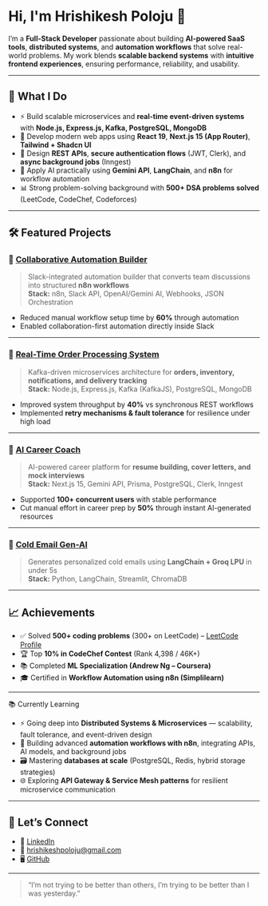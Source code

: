 # Hi, I'm Hrishikesh Poloju 👋

I’m a **Full-Stack Developer** passionate about building **AI-powered SaaS tools**, **distributed systems**, and **automation workflows** that solve real-world problems. My work blends **scalable backend systems** with **intuitive frontend experiences**, ensuring performance, reliability, and usability.

---

## 🔹 What I Do
- ⚡ Build scalable microservices and **real-time event-driven systems** with **Node.js, Express.js, Kafka, PostgreSQL, MongoDB**
- 🎨 Develop modern web apps using **React 19**, **Next.js 15 (App Router)**, **Tailwind + Shadcn UI**
- 🔗 Design **REST APIs**, **secure authentication flows** (JWT, Clerk), and **async background jobs** (Inngest)
- 🤖 Apply AI practically using **Gemini API**, **LangChain**, and **n8n** for workflow automation
- 📊 Strong problem-solving background with **500+ DSA problems solved** (LeetCode, CodeChef, Codeforces)

---

## 🛠️ Featured Projects

### 🔹 [Collaborative Automation Builder](https://github.com/HrishikeshPoloju/Collaborative-Automation-Builder-)
> Slack-integrated automation builder that converts team discussions into structured **n8n workflows**  
**Stack:** n8n, Slack API, OpenAI/Gemini AI, Webhooks, JSON Orchestration  
- Reduced manual workflow setup time by **60%** through automation  
- Enabled collaboration-first automation directly inside Slack

---

### 🔹 [Real-Time Order Processing System](#)
> Kafka-driven microservices architecture for **orders, inventory, notifications, and delivery tracking**  
**Stack:** Node.js, Express.js, Kafka (KafkaJS), PostgreSQL, MongoDB  
- Improved system throughput by **40%** vs synchronous REST workflows  
- Implemented **retry mechanisms & fault tolerance** for resilience under high load

---

### 🔹 [AI Career Coach](https://ai-career-coach-mu.vercel.app/)
> AI-powered career platform for **resume building, cover letters, and mock interviews**  
**Stack:** Next.js 15, Gemini API, Prisma, PostgreSQL, Clerk, Inngest  
- Supported **100+ concurrent users** with stable performance  
- Cut manual effort in career prep by **50%** through instant AI-generated resources

---

### 🔹 [Cold Email Gen-AI](https://github.com/HrishikeshPoloju/cold-email-gen-ai)
> Generates personalized cold emails using **LangChain + Groq LPU** in under 5s  
**Stack:** Python, LangChain, Streamlit, ChromaDB

---

## 📈 Achievements
- ✅ Solved **500+ coding problems** (300+ on LeetCode) – [LeetCode Profile](https://leetcode.com/u/hrishikeshpoloju/)  
- 🏆 Top **10% in CodeChef Contest** (Rank 4,398 / 46K+)  
- 📚 Completed **ML Specialization (Andrew Ng – Coursera)**  
- 🎓 Certified in **Workflow Automation using n8n (Simplilearn)**  

---

📚 Currently Learning  
- ⚡ Going deep into **Distributed Systems & Microservices** — scalability, fault tolerance, and event-driven design  
- 🤖 Building advanced **automation workflows with n8n**, integrating APIs, AI models, and background jobs  
- 🗃️ Mastering **databases at scale** (PostgreSQL, Redis, hybrid storage strategies)  
- 🌐 Exploring **API Gateway & Service Mesh patterns** for resilient microservice communication  

---

## 🔗 Let’s Connect
- 💼 [LinkedIn](https://linkedin.com/in/hrishikesh-poloju-731a45257/)  
- 📧 hrishikeshpoloju@gmail.com  
- 🖥️ [GitHub](https://github.com/HrishikeshPoloju)  

---

> “I’m not trying to be better than others, I’m trying to be better than I was yesterday.”  

